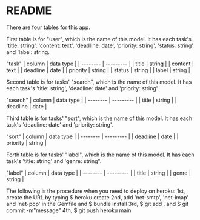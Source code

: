 # README
There are four tables for this app.

First table is for "user", which is the name of this model. It has each task's 'title: string', 'content: text', 'deadline: date', 'priority: string', 'status: string' and 'label: string.

"task"
| column   | data type |
| -------- | --------- | 
| title    | string    | 
| content  | text      |
| deadline | date      |
| priority | string    |
| status   | string    |
| label    | string    |
    
Second table is for tasks' "search", which is the name of this model. It has each task's 'title: string', 'deadline: date' and 'priority: string'.

"search"
| column   | data type |
| -------- | --------- | 
| title    | string    | 
| deadline | date      |

Third table is for tasks' "sort", which is the name of this model. It has each task's 'deadline: date' and 'priority: string'.

"sort"
| column   | data type |
| -------- | --------- | 
| deadline | date      | 
| priority | string    |

Forth table is for tasks' "label", which is the name of this model. It has each task's 'title: string' and 'genre: string".

"label"
| column   | data type |
| -------- | --------- | 
| title    | string    | 
| genre    | string    |

The following is the procedure when you need to deploy on heroku:
1st, create the URL by typing $ heroku create
2nd, add 'net-smtp', 'net-imap' and 'net-pop' in the Gemfile and $ bundle install
3rd, $ git add . and $ git commit -m"message"
4th, $ git push heroku main